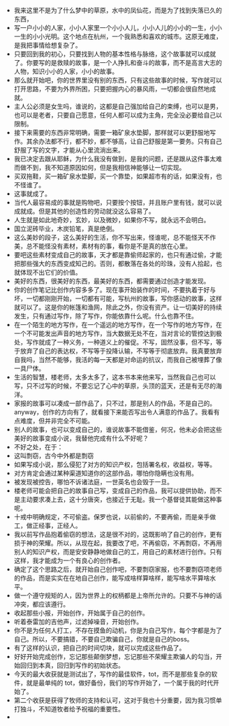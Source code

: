 - 我来这里不是为了什么梦中的草原，水中的凤仙花，而是为了找到失落已久的东西，
- 写一户小小的人家，小小人家里一个小小人儿，小小人儿的小小的一生，小小一生的小小光明。这个地点在杭州，一个我熟悉和喜欢的城市。这原无难度，是我把事情给想复杂了。
- 只要回到我的初心，只要找到人物的基本性格与脉络，这个故事就可以成就了。你要写的是救赎的故事，是一个人挣扎和奋斗的故事，而不是高言大志的人物，知识小小的人家，小小的故事。
- 那么就开始吧，你的世界里没有别的东西，只有这些故事的时候，写作就可以打开思路，不要为外界所困，只要把握内心的暴风雨，一切都会很自然地成就。
- 主人公必须是女生吗，谁说的，这都是自己强加给自己的束缚，也可以是男，也可以是老者，只要自己愿意，任何人都可以成为主角，完全没必要给自己以限制。
- 接下来需要的东西非常明确，需要一箱矿泉水垫脚，那样就可以更舒服地写作。其余办法都不行，都不妙，都不够高，让自己舒服是第一要务。只有自己舒服了写的文字，才能从心里流淌出来。
- 我已决定去跟从耶稣，为什么我没有做到，是我的问题，还是跟从这件事太难而做不到，我不知道原因如何，但是我相信神能够让一切实现。
- 买双拖鞋，买一箱矿泉水垫脚，买一个靠垫，如果超市有的话，如果没有，也不怪谁了。
- 这事就成了。
- 当代人最容易成的事就是购物吧，只要按个按钮，并且账户里有钱，就可以说成就成。但是其他的创造性的劳动就没这么容易了。
- 人生就是如此地奇妙，玄妙，以及微妙，如果你不写，就永远不会明白。
- 国立泥砖毕业，木炭铅笔，真是绝倒。
- 这么美妙的段子，这么美好的生活，你不写出来，怪谁呢，总不能怪天不作美，总不能怪没有素材，素材有的事，看你是不是真的放在心里。
- 要吧这些素材变成自己的故事，天才都是靠偷师起家的，也只有通过偷，才能把那些强大的东西变成知己的。否则，都散落在各处的珍珠，没有人拾起，也就体现不出它们的价值。
- 美好的东西，很美好的东西，最美好的东西，都需要通过创造才能发现。
- 你的创作笔记比创作内容多多了。现在事开始装作的时间，不要执着于好与坏，一切都刚刚开始，一切都有可能，写杭州的故事，写你感动的故事，这样就可以了。这是你的帐篷和渔网，除此之外，你没有资产。让一切美好的持续发生，只有通过写作，除了写作，你能依靠什么呢。什么也靠不住。
- 在一个陌生的地方写作，在一个遥远的地方写作，在一个写作的地方写作，在一个不可能发出声音的地方写作，当大数据无处不在，当对言论的管控达到极处，写作就成了一种义务，一种道义上的催促。不写，固然没事，但不写，等于放弃了自己的表达权，不写等于投降认输，不写等于彻底放弃。我真要放弃自我吗，当然不能够，我活的每一天都是对命运的抗议，而我自己被埋葬了像一具尸体。
- 生活的智慧，楼老师，太多太多了，这本书本来他来写，当然我自己也可以写，只不过写的时候，不要忘记了心中的草原，头顶的蓝天，还是有无尽的海洋。
- 家报的故事可以凑成一部作品了，只不过，那是别人的作品，不是自己的。anyway，创作的方向有了，就看接下来能否写出令人满意的作品了。我看有点难度，但并非完全不可能。
- 别人的故事，也可以变成自己的，谁说故事不能借鉴，何况，他未必会把这些美好的故事变成小说，我替他完成有什么不好呢？
- 不好之处，在于：
- 这叫剽窃，古今中外都是剽窃
- 如果写成小说，那么侵犯了对方的知识产权，包括署名权，收益权，等等。
- 对方肯定会通过某种渠道知道你的这部作品，哪怕你隐瞒也没有用。
- 被发现被控告，哪怕不诉诸法庭，一世英名也会毁于一旦。
- 楼老师可能会把自己的故事自己写，变成自己的作品，我可以提供协助，而不是主动要求凑上去，这十分唐突，也接近于无耻。我一个基督徒其能做这种事呢。
- 十戒中明确规定，不可偷盗。保罗也说，以前偷的，不要再偷，而是亲手做工，做正经事，正经人。
- 我以前写作品抱着偷窃的想法，这是很不对的，这既影响了自己的创作，更有损于神的荣耀。所以，从现在起，我要改了吧，不再偷窃，不再剽窃，不再用别人的知识产权，而是安安静静地做自己的工，用自己的素材进行创作。只有这样，我才能成为一个有良心的创作者。
- 确定了这个思路之后，就开始自己创作吧，不要剽窃家报，也不要剽窃项老师的作品，而是实实在在地自己创作，能写成啥样算啥样，能写啥水平算啥水平。
- 做一个遵守规矩的人，因为世界上的权柄都是上帝所允许的。只要不与神的话冲突，都应该遵行。
- 收起那些小报，开始创作，开始属于自己的创作。
- 听着泰雷加的吉他声，过滤掉噪音，开始创作。
- 你不是为任何人打工，不存在摸鱼的动机，你是为自己写作，每个字都是为了自己。所以，不要搞错，不要自己欺骗自己，你就是自己的boss。
- 有了这样的认识，把自己的时间切块，就可以完成这些作品了。
- 好好开始完成创作，忘记那些颠倒梦想，忘记那些不荣耀主欺骗人的勾当，开始回归到本真，回归到写作的初始状态。
- 今天的最大收获就是测试出了，写作的最佳软件，tot，而不是那些复杂的软件，就是最单纯的 tot，做好备份，我们的写作开始了，一个属于我的时代开始了。
- 第二个收获是获得了牧师的支持和认可，这对于我也十分重要，因为我习惯单打独斗，不知道牧者给予祝福的重要性。
- 
